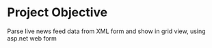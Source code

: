 # Project Objective
Parse live news feed data from XML form and show in grid view, using asp.net web form
